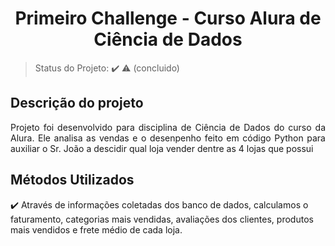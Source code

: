 <h1 align="center"> Primeiro Challenge - Curso Alura de Ciência de Dados </h1>


> Status do Projeto: :heavy_check_mark: :warning: (concluido)
> 
## Descrição do projeto 
<p align="justify">
Projeto foi desenvolvido para disciplina de Ciência de Dados do curso da Alura. Ele analisa as vendas e o desenpenho feito em código Python para auxiliar o Sr. João a descidir qual loja vender dentre as 4 lojas que possui
</p>

## Métodos Utilizados

:heavy_check_mark: Através de informações coletadas dos banco de dados, calculamos o faturamento, categorias mais vendidas, avaliações dos clientes, produtos mais vendidos e frete médio de cada loja.


